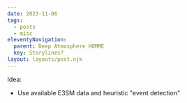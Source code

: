```yaml
---
date: 2023-11-06
tags:
  - posts
  - misc
eleventyNavigation:
  parent: Deep Atmosphere HOMME
  key: Storylines?
layout: layouts/post.njk
---
```


Idea:
  * Use available E3SM data and heuristic "event detection" 



